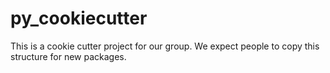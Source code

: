 # py_cookiecutter
This is a cookie cutter project for our group. We expect people to copy this structure for new packages.
